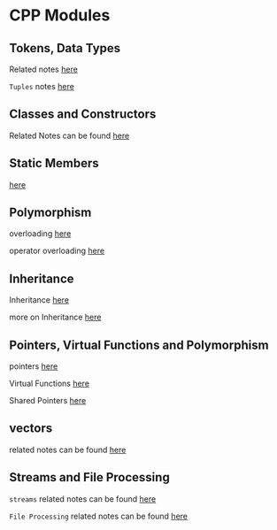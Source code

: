 # CPP Modules

## Tokens, Data Types
Related notes [here](./emb_03_tokens_data_types/data_types.md)

`Tuples` notes [here](./emb_03_tokens_data_types/tuples.md)

## Classes and Constructors
Related Notes can be found [here](./emb_05_constructor/class_constructor.md)

## Static Members
[here](./emb_08_static/static.md)

## Polymorphism
overloading [here](./emb_06_polymorphism/polymorphism.md)

operator overloading [here](./emb_07_9_poly_overloading/polymorphism_2.md)

## Inheritance
Inheritance [here](./emb_16_inheritance/inheritance.md)

more on Inheritance [here](./emb_16_inheritance/inheritance_2.md)

## Pointers, Virtual Functions and Polymorphism

pointers [here](./emb_17_pointers_vf_polymorph/pointers.md)

Virtual Functions [here](./emb_17_pointers_vf_polymorph/virtual_functions.md)

Shared Pointers [here](./emb_17_pointers_vf_polymorph/shared_pointers.md)

## vectors
related notes can be found [here](./emb_19_vectors_arrays/readme.md)


## Streams and File Processing
`streams` related notes can be found [here](./emb_15_File_IO/IOstreams.png)

`File Processing` related notes can be found [here](./emb_15_File_IO/file_processing.md)